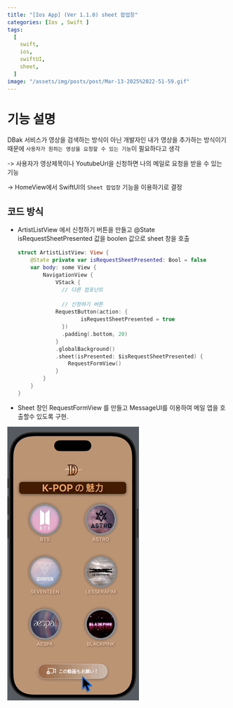 ```yaml
---
title: "[Ios App] (Ver 1.1.0) sheet 팝업창"
categories: [Ios , Swift ]
tags:
  [
    swift,
    ios,
    swiftUI,
    sheet,
  ] 
image: "/assets/img/posts/post/Mar-13-2025%2022-51-59.gif"
---
```


# 기능 설명
DBak 서비스가 영상을 검색하는 방식이 아닌 개발자인 내가 영상을 추가하는 방식이기 때문에 `사용자가 원하는 영상을 요청할 수 있는 기능`이 필요하다고 생각

-> 사용자가 영상제목이나 YoutubeUrl을 신청하면 나의 메일로 요청을 받을 수 있는 기능

-> HomeView에서 SwiftUI의 `Sheet 팝업창` 기능을 이용하기로 결정

## 코드 방식
- ArtistListView 에서 신청하기 버튼을 만들고 @State isRequestSheetPresented 값을 boolen 값으로 sheet 창을 호출
  ```swift
  struct ArtistListView: View {
      @State private var isRequestSheetPresented: Bool = false
      var body: some View {
          NavigationView {
              VStack {
                // 다른 컴포넌트
                
                // 신청하기 버튼
              RequestButton(action: {
                      isRequestSheetPresented = true
                })
                .padding(.bottom, 20)
              }
              .globalBackground()
              .sheet(isPresented: $isRequestSheetPresented) {
                  RequestFormView()
              }
          }
      }
  }
  ```

- Sheet 창인 RequestFormView 를 만들고 MessageUI를 이용하여 메일 앱을 호출할수 있도록 구현.



![](/assets/img/posts/post/Mar-13-2025%2022-31-51.gif)